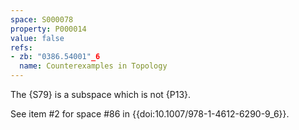 ```yaml
---
space: S000078
property: P000014
value: false
refs:
- zb: "0386.54001"_6
  name: Counterexamples in Topology
---
```


The {S79} is a subspace which is not {P13}.

See item #2 for space #86 in {{doi:10.1007/978-1-4612-6290-9_6}}.
